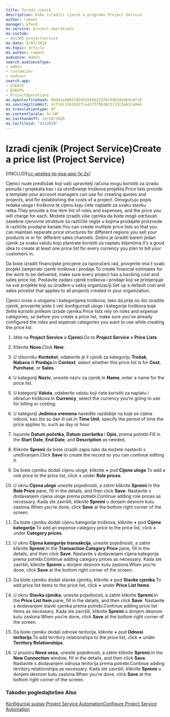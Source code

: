 ```yaml
---
title: Izradi cjenik
description: Kako izraditi cjenik u programu Project Service
author: rumant
manager: kfend
ms.service: project-operations
ms.custom:
- dyn365-projectservice
ms.date: 8/03/2018
ms.topic: article
ms.author: rumant
audience: Admin
search.audienceType:
- admin
- customizer
- enduser
search.app:
- D365CE
- D365PS
- ProjectOperations
ms.openlocfilehash: 08d93ad86d782922df6b22370749628ddbdc0718
ms.sourcegitcommit: 4cf1dc1561b92fca4175f0b3813133c5e63ce8e6
ms.translationtype: HT
ms.contentlocale: hr-HR
ms.lasthandoff: 10/28/2020
ms.locfileid: "4122019"
---
```

# <a name="create-a-price-list-project-service"></a><span data-ttu-id="35bd4-103">Izradi cjenik (Project Service)</span><span class="sxs-lookup"><span data-stu-id="35bd4-103">Create a price list (Project Service)</span></span>

[!INCLUDE[cc-applies-to-psa-app-1x-2x](../includes/cc-applies-to-psa-app-1x-2x.md)]

<span data-ttu-id="35bd4-104">Cjenici nude predložak koji vaši upravitelji računa mogu koristiti za izradu ponuda i projekata kao i za utvrđivanje troškova projekta.</span><span class="sxs-lookup"><span data-stu-id="35bd4-104">Price lists provide a template your account managers can use for creating quotes and projects, and for establishing the costs of a project.</span></span> <span data-ttu-id="35bd4-105">Omogućuju popis redaka uloga i troškova te cijenu koju ćete naplatiti za svaku stavku retka.</span><span class="sxs-lookup"><span data-stu-id="35bd4-105">They provide a line item list of roles and expenses, and the price you will charge for each.</span></span> <span data-ttu-id="35bd4-106">Možete izraditi više cjenika da biste mogli održavati zasebne cjenovne strukture za različite regije u kojima prodajete proizvode ili različite prodajne kanale.</span><span class="sxs-lookup"><span data-stu-id="35bd4-106">You can create multiple price lists so that you can maintain separate price structures for different regions you sell your products in or for different sales channels.</span></span> <span data-ttu-id="35bd4-107">Dobro je izraditi barem jedan cjenik za svaku valutu koju planirate koristiti za naplatu klijentima.</span><span class="sxs-lookup"><span data-stu-id="35bd4-107">It’s a good idea to create at least one price list for every currency you plan to bill your customers in.</span></span>  
  
<span data-ttu-id="35bd4-108">Da biste izradili financijske procjene za isporučeni rad, provjerite ima li svaki projekt zamjenski cjenik troškova i prodaje.</span><span class="sxs-lookup"><span data-stu-id="35bd4-108">To create financial estimates for the work to be delivered, make sure every project has a backing cost and sales price list.</span></span> <span data-ttu-id="35bd4-109">Postavite zadani cjenik troškova i prodaje koji se primjenjuje na sve projekte koji su izrađeni u vašoj organizaciji.</span><span class="sxs-lookup"><span data-stu-id="35bd4-109">Set up a default cost and sales pricelist that applies to all projects created in your organization.</span></span>  
  
<span data-ttu-id="35bd4-110">Cjenici ovise o ulogama i kategorijama troškova, tako da prije no što izradite cjenik, provjerite jeste li već konfigurirali uloge i kategorije troškova koje želite koristiti prilikom izrade cjenika.</span><span class="sxs-lookup"><span data-stu-id="35bd4-110">Price lists rely on roles and expense categories, so before you create a price list, make sure you’ve already configured the roles and expense categories you want to use while creating the price list.</span></span>  
  
1.  <span data-ttu-id="35bd4-111">Idite na **Project Service > Cjenici**.</span><span class="sxs-lookup"><span data-stu-id="35bd4-111">Go to **Project Service > Price Lists**.</span></span>  
  
2.  <span data-ttu-id="35bd4-112">Kliknite **Novo**.</span><span class="sxs-lookup"><span data-stu-id="35bd4-112">Click **New**.</span></span>  
  
3.  <span data-ttu-id="35bd4-113">U izborniku **Kontekst**, odaberite je li cjenik za kategoriju **Trošak**, **Nabava** ili **Prodaja**.</span><span class="sxs-lookup"><span data-stu-id="35bd4-113">In **Context**, select whether this price list is for **Cost**, **Purchase**, or **Sales**.</span></span>  
  
4.  <span data-ttu-id="35bd4-114">U kategoriji **Naziv**, unesite naziv za cjenik.</span><span class="sxs-lookup"><span data-stu-id="35bd4-114">In **Name**, enter a name for the price list.</span></span>  
  
5.  <span data-ttu-id="35bd4-115">U kategoriji **Valuta**, odaberite valutu koji ćete koristiti za naplatu i obračun troškova.</span><span class="sxs-lookup"><span data-stu-id="35bd4-115">In **Currency**, select the currency you’re going to use for billing or costing.</span></span>  
  
6.  <span data-ttu-id="35bd4-116">U kategoriji **Jedinica vremena** navedite razdoblje na koje se cijena odnosi, kao što su dan ili sat.</span><span class="sxs-lookup"><span data-stu-id="35bd4-116">In **Time Unit**, specify the period of time the price applies to, such as day or hour.</span></span>  
  
7.  <span data-ttu-id="35bd4-117">Ispunite **Datum početka**, **Datum završetka** i **Opis**, prema potrebi.</span><span class="sxs-lookup"><span data-stu-id="35bd4-117">Fill in the **Start Date**, **End Date**, and **Description** as needed.</span></span>  
  
8.  <span data-ttu-id="35bd4-118">Kliknite **Spremi** da biste izradili zapis tako da možete nastaviti s uređivanjem.</span><span class="sxs-lookup"><span data-stu-id="35bd4-118">Click **Save** to create the record so you can continue editing it.</span></span>  
  
9. <span data-ttu-id="35bd4-119">Da biste cjeniku dodali cijenu uloge, kliknite **+** pod **Cijene uloge**.</span><span class="sxs-lookup"><span data-stu-id="35bd4-119">To add a role price to the price list, click **+** under **Role prices**.</span></span>  
  
10. <span data-ttu-id="35bd4-120">U oknu **Cijena uloge** unesite pojedinosti, a zatim kliknite **Spremi**.</span><span class="sxs-lookup"><span data-stu-id="35bd4-120">In the **Role Price** pane, fill in the details, and then click **Save**.</span></span> <span data-ttu-id="35bd4-121">Nastavite s dodavanjem cijena uloge prema potrebi.</span><span class="sxs-lookup"><span data-stu-id="35bd4-121">Continue adding role prices as necessary.</span></span> <span data-ttu-id="35bd4-122">Kada ste završili, kliknite **Spremi** u donjem desnom kutu zaslona.</span><span class="sxs-lookup"><span data-stu-id="35bd4-122">When you’re done, click **Save** at the bottom right corner of the screen.</span></span>  
  
11. <span data-ttu-id="35bd4-123">Da biste cjeniku dodali cijenu kategorije troškova, kliknite **+** pod **Cijene kategorije**.</span><span class="sxs-lookup"><span data-stu-id="35bd4-123">To add an expense category price to the price list, click **+** under **Category prices**.</span></span>  
  
12. <span data-ttu-id="35bd4-124">U oknu **Cijena kategorije transakcija**, unesite pojedinosti, a zatim kliknite **Spremi**.</span><span class="sxs-lookup"><span data-stu-id="35bd4-124">In the **Transaction Category Price** pane, fill in the details, and then click **Save**.</span></span> <span data-ttu-id="35bd4-125">Nastavite s dodavanjem cijena kategorija prema potrebi.</span><span class="sxs-lookup"><span data-stu-id="35bd4-125">Continue adding category prices as necessary.</span></span> <span data-ttu-id="35bd4-126">Kada ste završili, kliknite **Spremi** u donjem desnom kutu zaslona.</span><span class="sxs-lookup"><span data-stu-id="35bd4-126">When you’re done, click **Save** at the bottom right corner of the screen.</span></span>  
  
13. <span data-ttu-id="35bd4-127">Da biste cjeniku dodali stavke cjenika, kliknite **+** pod **Stavke cjenika**.</span><span class="sxs-lookup"><span data-stu-id="35bd4-127">To add price list items to the price list, click **+** under **Price List Items**.</span></span>  
  
14. <span data-ttu-id="35bd4-128">U oknu **Stavka cjenika**, unesite pojedinosti, a zatim kliknite **Spremi**.</span><span class="sxs-lookup"><span data-stu-id="35bd4-128">In the **Price List Item** pane, fill in the details, and then click **Save**.</span></span> <span data-ttu-id="35bd4-129">Nastavite s dodavanjem stavki cjenika prema potrebi.</span><span class="sxs-lookup"><span data-stu-id="35bd4-129">Continue adding price list items as necessary.</span></span> <span data-ttu-id="35bd4-130">Kada ste završili, kliknite **Spremi** u donjem desnom kutu zaslona.</span><span class="sxs-lookup"><span data-stu-id="35bd4-130">When you’re done, click **Save** at the bottom right corner of the screen.</span></span>  
  
15. <span data-ttu-id="35bd4-131">Da biste cjeniku dodali odnose teritorija, kliknite **+** pod **Odnosi teritorija**.</span><span class="sxs-lookup"><span data-stu-id="35bd4-131">To add territory relationships to the price list, click **+** under **Territory Relationships**.</span></span>  
  
16. <span data-ttu-id="35bd4-132">U prozoru **Nova veza**, unesite pojedinosti, a zatim kliknite **Spremi**.</span><span class="sxs-lookup"><span data-stu-id="35bd4-132">In the **New Connection** window, fill in the details, and then click **Save**.</span></span> <span data-ttu-id="35bd4-133">Nastavite s dodavanjem odnosa teritorija prema potrebi.</span><span class="sxs-lookup"><span data-stu-id="35bd4-133">Continue adding territory relationships as necessary.</span></span> <span data-ttu-id="35bd4-134">Kada ste završili, kliknite **Spremi** u donjem desnom kutu zaslona.</span><span class="sxs-lookup"><span data-stu-id="35bd4-134">When you’re done, click **Save** at the bottom right corner of the screen.</span></span>  
  
### <a name="see-also"></a><span data-ttu-id="35bd4-135">Također pogledajte</span><span class="sxs-lookup"><span data-stu-id="35bd4-135">See Also</span></span>  
 [<span data-ttu-id="35bd4-136">Konfiguriraj sustav Project Service Automation</span><span class="sxs-lookup"><span data-stu-id="35bd4-136">Configure Project Service Automation</span></span>](../psa/configure.md)
